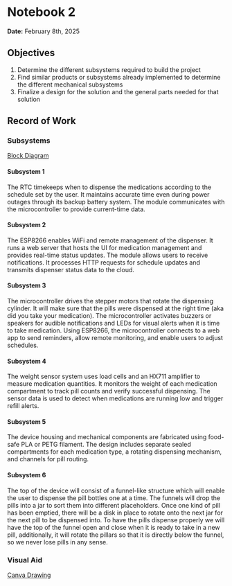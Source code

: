 # Notebook 2

**Date:** February 8th, 2025

## Objectives
1. Determine the different subsystems required to build the project
2. Find similar products or subsystems already implemented to determine the different mechanical subsystems
3. Finalize a design for the solution and the general parts needed for that solution 

## Record of Work

### Subsystems
[Block Diagram](Notebook2_image2.png)

#### Subsystem 1
The RTC timekeeps when to dispense the medications according
to the schedule set by the user. It maintains accurate time even during power outages through its backup
battery system. The module communicates with the microcontroller to
provide current-time data.

#### Subsystem 2
The ESP8266 enables WiFi and remote management of the dispenser. It runs a web
server that hosts the UI for medication management and provides real-time status
updates. The module allows users to receive notifications. It processes HTTP requests
for schedule updates and transmits dispenser status data to the cloud.

#### Subsystem 3
The microcontroller drives the stepper motors that rotate the dispensing cylinder. It will
make sure that the pills were dispensed at the right time (aka did you take your
medication). The microcontroller activates buzzers or speakers for audible notifications
and LEDs for visual alerts when it is time to take medication. Using ESP8266, the
microcontroller connects to a web app to send reminders, allow remote monitoring, and
enable users to adjust schedules.

#### Subsystem 4
The weight sensor system uses load cells and an HX711 amplifier to measure
medication quantities. It monitors the weight of each medication compartment to track
pill counts and verify successful dispensing. The sensor data is used to detect when
medications are running low and trigger refill alerts.

#### Subsystem 5
The device housing and mechanical components are fabricated using food-safe PLA or
PETG filament. The design includes separate sealed compartments for each medication
type, a rotating dispensing mechanism, and channels for pill routing.

#### Subsystem 6
The top of the device will consist of a funnel-like structure which will enable the user to
dispense the pill bottles one at a time. The funnels will drop the pills into a jar to sort
them into different placeholders. Once one kind of pill has been emptied, there will be a
disk in place to rotate onto the next jar for the next pill to be dispensed into. To have the
pills dispense properly we will have the top of the funnel open and close when it is ready
to take in a new pill, additionally, it will rotate the pillars so that it is directly below the
funnel, so we never lose pills in any sense.

### Visual Aid
[Canva Drawing](Notebook2_image1.png)
